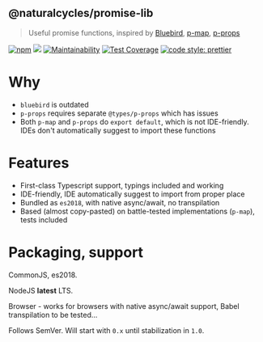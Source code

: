 ## @naturalcycles/promise-lib

> Useful promise functions, inspired by [Bluebird](https://github.com/petkaantonov/bluebird), [p-map](https://github.com/sindresorhus/p-map), [p-props](https://github.com/sindresorhus/p-props)

[![npm](https://img.shields.io/npm/v/@naturalcycles/promise-lib/latest.svg)](https://www.npmjs.com/package/@naturalcycles/promise-lib)
[![](https://circleci.com/gh/NaturalCycles/promise-lib.svg?style=shield&circle-token=cbb20b471eb9c1d5ed975e28c2a79a45671d78ea)](https://circleci.com/gh/NaturalCycles/promise-lib)
[![Maintainability](https://api.codeclimate.com/v1/badges/2564d58cefeeb31ce6dc/maintainability)](https://codeclimate.com/github/NaturalCycles/promise-lib/maintainability)
[![Test Coverage](https://api.codeclimate.com/v1/badges/2564d58cefeeb31ce6dc/test_coverage)](https://codeclimate.com/github/NaturalCycles/promise-lib/test_coverage)
[![code style: prettier](https://img.shields.io/badge/code_style-prettier-ff69b4.svg?style=flat-square)](https://github.com/prettier/prettier)

# Why

- `bluebird` is outdated
- `p-props` requires separate `@types/p-props` which has issues
- Both `p-map` and `p-props` do `export default`, which is not IDE-friendly. IDEs don't
  automatically suggest to import these functions

# Features

- First-class Typescript support, typings included and working
- IDE-friendly, IDE automatically suggest to import from proper place
- Bundled as `es2018`, with native async/await, no transpilation
- Based (almost copy-pasted) on battle-tested implementations (`p-map`), tests included

# Packaging, support

CommonJS, es2018.

NodeJS **latest** LTS.

Browser - works for browsers with native async/await support, Babel transpilation to be
tested...

Follows SemVer. Will start with `0.x` until stabilization in `1.0`.
